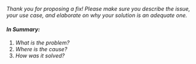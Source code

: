 _Thank you for proposing a fix!  Please make sure you describe the issue, your use case, and elaborate on why your solution is an adequate one._

#### _In Summary:_

1. _What is the problem?_
1. _Where is the cause?_
1. _How was it solved?_
